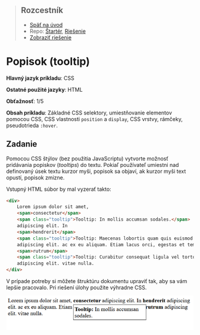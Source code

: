 <div class="hidden">

> ## Rozcestník
> - [Späť na úvod](../../README.md)
> - Repo: [Štartér](/../../tree/main/css/tooltip), [Riešenie](/../../tree/solution/css/tooltip)
> - [Zobraziť riešenie](riesenie.md)
</div>

# Popisok (tooltip)
<div class="info"> 

**Hlavný jazyk príkladu**: CSS

**Ostatné použité jazyky**: HTML

**Obťažnosť**: 1/5

**Obsah príkladu**: Základné CSS selektory, umiestňovanie elementov pomocou CSS, CSS vlastnosti `position` a `display`, CSS vrstvy, rámčeky, pseudotrieda `:hover`.
</div>

## Zadanie

Pomocou CSS štýlov (bez použitia JavaScriptu) vytvorte možnosť pridávania popiskov (*tooltips*) do textu. Pokiaľ používateľ umiestni nad definovaný úsek textu kurzor myši, popisok sa objaví, ak kurzor myši text opustí, popisok zmizne.

Vstupný HTML súbor by mal vyzerať takto:

```html
<div>
    Lorem ipsum dolor sit amet,
    <span>consectetur</span>
    <span class="tooltip">Tooltip: In mollis accumsan sodales.</span>
    adipiscing elit. In
    <span>hendrerit</span>
    <span class="tooltip">Tooltip: Maecenas lobortis quam quis euismod maximus.</span>
    adipiscing elit. ac ex eu aliquam. Etiam lacus orci, egestas et tempor at,
    <span>rutrum</span>
    <span class="tooltip">Tooltip: Curabitur consequat ligula vel tortor consequat, quis mattis mi egestas.</span>
    adipiscing elit. vitae nulla.
</div>
```

V prípade potreby si môžete štruktúru dokumentu upraviť tak, aby sa vám lepšie pracovalo. Pri riešení úlohy použite výhradne CSS.

![Zadanie príkladu CSS Tooltip](images_tooltip-css/zadanie.png)